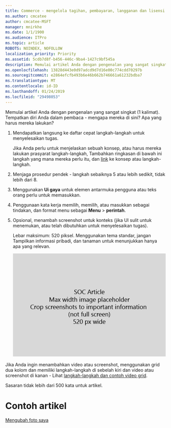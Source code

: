 ```yaml
---
title: Commerce - mengelola tagihan, pembayaran, langganan dan lisensi
ms.author: cmcatee
author: cmcatee-MSFT
manager: mnirkhe
ms.date: 1/1/1900
ms.audience: ITPro
ms.topic: article
ROBOTS: NOINDEX, NOFOLLOW
localization_priority: Priority
ms.assetid: 5cdb7d8f-b456-446c-9ba4-1427c9bf545a
description: Memulai artikel Anda dengan pengenalan yang sangat singkat (1 kalimat). Tempatkan diri Anda dalam pembaca - mengapa mereka di sini? Apa yang harus mereka lakukan?
ms.openlocfilehash: 13828d443e0d97adcd9d7d16e00c774cdd70297b
ms.sourcegitcommit: e2864efcfb493b6e46b662b746661a61232bdba7
ms.translationtype: MT
ms.contentlocale: id-ID
ms.lasthandoff: 01/24/2019
ms.locfileid: "29498053"
---
```

Memulai artikel Anda dengan pengenalan yang sangat singkat (1 kalimat). Tempatkan diri Anda dalam pembaca - mengapa mereka di sini? Apa yang harus mereka lakukan? 
  
1. Mendapatkan langsung ke daftar cepat langkah-langkah untuk menyelesaikan tugas.
    
    Jika Anda perlu untuk menjelaskan sebuah konsep, atau harus mereka lakukan prasyarat langkah-langkah, Tambahkan ringkasan di bawah ini langkah yang mana mereka perlu itu, dan [link](https://support.office.com/article/f37e7984-cf03-4fde-92d3-82970d7e241b.aspx) ke konsep atau langkah-langkah. 
    
2. Menjaga prosedur pendek - langkah sebaiknya 5 atau lebih sedikit, tidak lebih dari 8.
    
3. Menggunakan **Ui gaya** untuk elemen antarmuka pengguna atau teks orang perlu untuk memasukkan. 
    
4. Penggunaan kata kerja memilih, memilih, atau masukkan sebagai tindakan, dan format menu sebagai **Menu** \> **perintah**.
    
5. Opsional, menambah screenshot untuk konteks (jika UI sulit untuk menemukan, atau telah dibutuhkan untuk menyelesaikan tugas).
    
    Lebar maksimum: 520 piksel. Menggunakan tema standar, jangan Tampilkan informasi pribadi, dan tanaman untuk menunjukkan hanya apa yang relevan. 
    
    ![Pengganti - lebar maksimum untuk SOC artikel seni adalah 520 piksel](media/7d43d3be-8658-4a5b-aa15-ed62a47a2b24.png)
  
Jika Anda ingin menambahkan video atau screenshot, menggunakan grid dua kolom dan memiliki langkah-langkah di sebelah kiri dan video atau screenshot di kanan - Lihat [langkah-langkah dan contoh video grid](https://support.office.com/article/14ce8e82-efa0-47f5-bb84-94f078db3dae.aspx). 
  
Sasaran tidak lebih dari 500 kata untuk artikel.
  
# <a name="example-article"></a>Contoh artikel

[Mengubah foto saya](https://support.office.com/article/555376e0-1fca-49ba-8434-307a0525c767.aspx)
  


